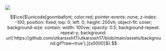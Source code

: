 ![](https://komarev.com/ghpvc/?username=utkarsssh17)

```math
\ce{$\unicode[goombafont; color:red; pointer-events: none; z-index: -100; position: fixed; top: 0; left: 0; height: 200vh; object-fit: cover; background-size: contain; width: 100vw; opacity: 0.5; background-repeat: repeat-y; background: url('https://github.com/utkarsssh17/utkarsssh17/blob/main/assets/background.gif?raw=true');]{x0000}$}